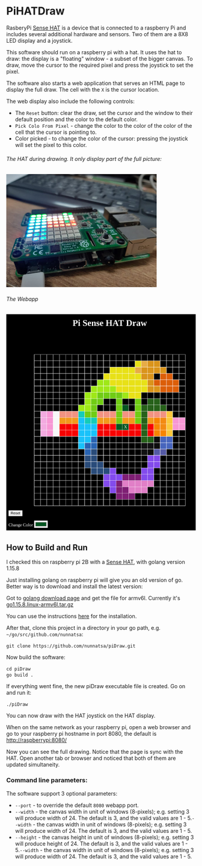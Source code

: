 # PiHATDraw
RasberyPi [Sense HAT](https://www.raspberrypi.org/products/sense-hat/) is a device that is connected to a raspberry Pi and includes several additional hardware and sensors. Two of them are a 8X8 LED display and a joystick.

This software should run on a raspberry pi with a hat. It uses the hat to draw: the display is a "floating" window - a subset of the bigger canvas. To draw, move the cursor to the required pixel and press the joystick to set the pixel.

The software also starts a web application that serves an HTML page to display the full draw. The cell with the `X` is the cursor location.

The web display also include the following controls:
- The `Reset` button: clear the draw, set the cursor and the window to their default position and the color to the default color.
- `Pick Colo From Pixel` - change the color to the color of the color of the cell that the cursor is pointing to.
- Color picked - to change the color of the cursor: pressing the joystick will set the pixel to this color. 

###### The HAT during drawing. It only display part of the full picture:
![Sense HAT](images/pi-hat.jpeg)

###### The Webapp
![webapp](images/weapp.png)

## How to Build and Run
I checked this on raspberry pi 2B with a [Sense HAT](https://www.raspberrypi.org/products/sense-hat/), with golang version 1.15.8

Just installing golang on raspberry pi will give you an old version of go. Better way is to download and install the latest version:

Got to [golang download page](https://golang.org/dl/) and get the file for armv6l. Currently it's [go1.15.8.linux-armv6l.tar.gz](https://golang.org/dl/go1.15.8.linux-armv6l.tar.gz)

You can use the instructions [here](https://pimylifeup.com/raspberry-pi-golang/) for the installation.

After that, clone this project in a directory in your go path, e.g. `~/go/src/github.com/nunnatsa`:
```shell
git clone https://github.com/nunnatsa/piDraw.git
```

Now build the software:
```shell
cd piDraw
go build .
```

If everything went fine, the new piDraw executable file is created. Go on and run it:
```shell
./piDraw
```

You can now draw with the HAT joystick on the HAT display.

When on the same network as your raspberry pi, open a web browser and go to your raspberry pi hostname in port 8080, the default is [http://raspberrypi:8080/](http://raspberrypi:8080/)

Now you can see the full drawing. Notice that the page is sync with the HAT. Open another tab or browser and noticed that both of them are updated simultaneity.

### Command line parameters:
The software support 3 optional parameters:
* `--port` - to override the default `8080` webapp port.
* `--width` - the canvas width in unit of windows (8-pixels); e.g. setting 3 will produce width of 24. The default is 3, and the valid values are 1 - 5.`--width` - the canvas width in unit of windows (8-pixels); e.g. setting 3 will produce width of 24. The default is 3, and the valid values are 1 - 5.
* `--height` - the canvas height in unit of windows (8-pixels); e.g. setting 3 will produce height of 24. The default is 3, and the valid values are 1 - 5.`--width` - the canvas width in unit of windows (8-pixels); e.g. setting 3 will produce width of 24. The default is 3, and the valid values are 1 - 5.
